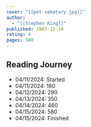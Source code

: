 ```yaml
---
cover: "[[pet-sematary.jpg]]"
author:
  - "[[Stephen King]]"
published: 1983-11-14
rating: 4
pages: 580
---
```


## Reading Journey

- 04/11/2024: Started
- 04/11/2024: 180
- 04/12/2024: 290
- 04/13/2024: 350
- 04/14/2024: 460
- 04/15/2024: 580
- 04/15/2024: Finished
